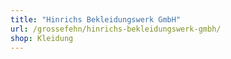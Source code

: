 ```yaml
---
title: "Hinrichs Bekleidungswerk GmbH"
url: /grossefehn/hinrichs-bekleidungswerk-gmbh/
shop: Kleidung
---
```

